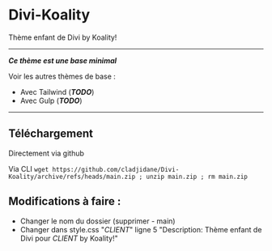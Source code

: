 # Divi-Koality
Thème enfant de Divi by Koality!

***
***Ce thème est une base minimal***

Voir les autres thèmes de base :
* Avec Tailwind (***TODO***)
* Avec Gulp (***TODO***)

***

## Téléchargement

Directement via github

Via CLI
`wget https://github.com/cladjidane/Divi-Koality/archive/refs/heads/main.zip ; unzip main.zip ; rm main.zip`


## Modifications à faire :

* Changer le nom du dossier (supprimer - main)
* Changer dans style.css "_CLIENT_" ligne 5 "Description:  Thème enfant de Divi pour _CLIENT_ by Koality!"
